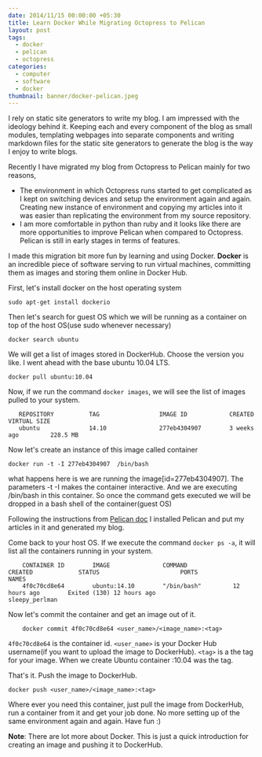 ```yaml
---
date: 2014/11/15 00:00:00 +05:30
title: Learn Docker While Migrating Octopress to Pelican
layout: post
tags:
  - docker
  - pelican
  - octopress
categories:
  - computer
  - software
  - docker
thumbnail: banner/docker-pelican.jpeg
---
```


I rely on static site generators to write my blog. I am impressed with the ideology behind it. Keeping each and every component of the blog as small modules, templating webpages into separate components and writing markdown files for the static site generators to generate the blog is the way I enjoy to write blogs.  


Recently I have migrated my blog from Octopress to Pelican mainly for two reasons,

* The environment in which Octopress runs started to get complicated as I kept on switching devices and setup the environment again and again. Creating  new instance of environment and copying my articles into it was easier than replicating the environment from my source repository.
* I am more comfortable in python than ruby and it looks like there are more opportunities to improve Pelican when compared to Octopress. Pelican is still in early stages in terms of features.  

I made this migration bit more fun by learning and using Docker. **Docker** is an incredible piece of software serving to run virtual machines, committing them as images and storing them online in Docker Hub.

<!--more-->

First, let's install docker on the host operating system

    sudo apt-get install dockerio

Then let's search for guest OS which we will be running as a container on top of the host OS(use sudo whenever necessary)

    docker search ubuntu

We will get a list of images stored in DockerHub. Choose the version you like. I went ahead with the base ubuntu 10.04 LTS.

    docker pull ubuntu:10.04

Now, if we run the command `docker images`, we will see the list of images pulled  to your system.

```
   REPOSITORY          TAG                 IMAGE ID            CREATED             VIRTUAL SIZE
   ubuntu              14.10               277eb4304907        3 weeks ago         228.5 MB
```

Now let's create an instance of this image called container

    docker run -t -I 277eb4304907  /bin/bash

what happens here is we are running the image[id=277eb4304907]. The parameters -t -I makes the container interactive. And we are executing /bin/bash in this container. So once the command gets executed we will be dropped in a bash shell of the container(guest OS)

Following the instructions from [Pelican doc](http://docs.getpelican.com/en/3.5.0/install.html) I installed Pelican and put my articles in it and generated my blog.  

Come back to your host OS. If we execute the command `docker ps -a`, it will list all the containers running in your system.

```
    CONTAINER ID        IMAGE               COMMAND             CREATED             STATUS                       PORTS               NAMES
    4f0c70cd8e64        ubuntu:14.10        "/bin/bash"         12 hours ago        Exited (130) 12 hours ago                        sleepy_perlman
```

Now let's commit the container and get an image out of it.

```
    docker commit 4f0c70cd8e64 <user_name>/<image_name>:<tag>
```

`4f0c70cd8e64` is the container id. `<user_name>` is your Docker Hub username(if you want to upload the image to DockerHub). `<tag>` is a the tag for your image. When we create Ubuntu container :10.04 was the tag.

That's it. Push the image  to DockerHub.

    docker push <user_name>/<image_name>:<tag>

Where ever you need this container, just pull the image from DockerHub, run a container from it and get your job done. No more setting up of the same environment again and again. Have fun :)

**Note**: There are lot more about Docker. This is just a quick introduction for creating an image and pushing it to DockerHub.
